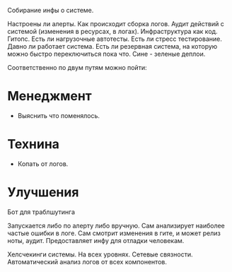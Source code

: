 Собирание инфы о системе.

Настроены ли алерты.
Как происходит сборка логов.
Аудит действий с системой (изменения в ресурсах, в логах).
Инфраструктура как код. Гитопс.
Есть ли нагрузочные автотесты.
Есть ли стресс тестирование.
Давно ли работает система.
Есть ли резервная система, на которую можно быстро переключиться пока что. Сине - зеленые деплои.

Соответственно по двум путям можно пойти:

# Менеджмент
* Выяснить что поменялось.

# Технина
* Копать от логов.



# Улучшения

Бот для траблшутинга

Запускается либо по алерту либо вручную.
Сам анализирует наиболее частые ошибки в логе.
Сам смотрит изменения в гите, и может релиз ноты, аудит.
Предоставляет инфу для отладки человекам.

Хелсчекинги системы.
На всех уровнях.
Сетевые связности.
Автоматический анализ логов от всех компонентов.

